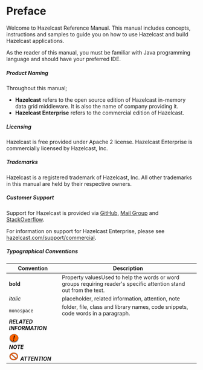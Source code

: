 

# Preface

Welcome to Hazelcast Reference Manual. This manual includes concepts, instructions and samples to guide you on how to use Hazelcast and build Hazelcast applications.

As the reader of this manual, you must be familiar with Java programming language and should have your preferred IDE.

##### Product Naming

Throughout this manual;

- **Hazelcast** refers to the open source edition of Hazelcast in-memory data grid middleware. It is also the name of company providing it.
- **Hazelcast Enterprise** refers to the commercial edition of Hazelcast.

##### Licensing

Hazelcast is free provided under Apache 2 license. Hazelcast Enterprise is commercially licensed by Hazelcast, Inc.

##### Trademarks

Hazelcast is a registered trademark of Hazelcast, Inc. All other trademarks in this manual are held by their respective owners. 


##### Customer Support

Support for Hazelcast is provided via [GitHub](https://github.com/hazelcast/hazelcast/issues), [Mail Group](https://groups.google.com/forum/#!forum/hazelcast) and [StackOverflow](http://www.stackoverflow.com). 

For information on support for Hazelcast Enterprise, please see [hazelcast.com/support/commercial](http://hazelcast.com/support/commercial/).

##### Typographical Conventions

Convention|Description
-|-
**bold**|Property valuesUsed to help the words or word groups requiring reader's specific attention stand out from the text. 
*italic*|placeholder, related information, attention, note
`monospace`|folder, file, class and library names, code snippets, code words in a paragraph.
***RELATED INFORMATION***|
![image](images/NoteSmall.jpg) <br> ***NOTE***|
![image](images/AttentionSmall.jpg) ***ATTENTION***|








